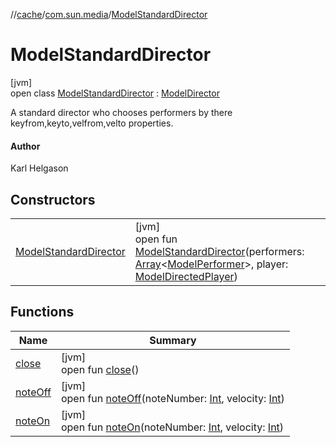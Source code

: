 //[cache](../../../index.md)/[com.sun.media](../index.md)/[ModelStandardDirector](index.md)

# ModelStandardDirector

[jvm]\
open class [ModelStandardDirector](index.md) : [ModelDirector](../-model-director/index.md)

A standard director who chooses performers by there keyfrom,keyto,velfrom,velto properties.

#### Author

Karl Helgason

## Constructors

| | |
|---|---|
| [ModelStandardDirector](-model-standard-director.md) | [jvm]<br>open fun [ModelStandardDirector](-model-standard-director.md)(performers: [Array](https://kotlinlang.org/api/latest/jvm/stdlib/kotlin/-array/index.html)&lt;[ModelPerformer](../-model-performer/index.md)&gt;, player: [ModelDirectedPlayer](../-model-directed-player/index.md)) |

## Functions

| Name | Summary |
|---|---|
| [close](close.md) | [jvm]<br>open fun [close](close.md)() |
| [noteOff](note-off.md) | [jvm]<br>open fun [noteOff](note-off.md)(noteNumber: [Int](https://kotlinlang.org/api/latest/jvm/stdlib/kotlin/-int/index.html), velocity: [Int](https://kotlinlang.org/api/latest/jvm/stdlib/kotlin/-int/index.html)) |
| [noteOn](note-on.md) | [jvm]<br>open fun [noteOn](note-on.md)(noteNumber: [Int](https://kotlinlang.org/api/latest/jvm/stdlib/kotlin/-int/index.html), velocity: [Int](https://kotlinlang.org/api/latest/jvm/stdlib/kotlin/-int/index.html)) |
